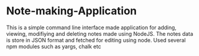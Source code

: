 # Note-making-Application

This is a simple command line interface made application for adding, viewing, modifiying and deleting notes made using NodeJS. The notes data is store in JSON format and fetched for editing using node. Used several npm modules such as yargs, chalk etc
